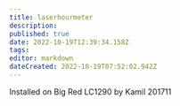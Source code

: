 ```yaml
---
title: laserhourmeter
description: 
published: true
date: 2022-10-19T12:39:34.158Z
tags: 
editor: markdown
dateCreated: 2022-10-19T07:52:02.942Z
---
```


Installed on Big Red LC1290 by Kamil 201711
